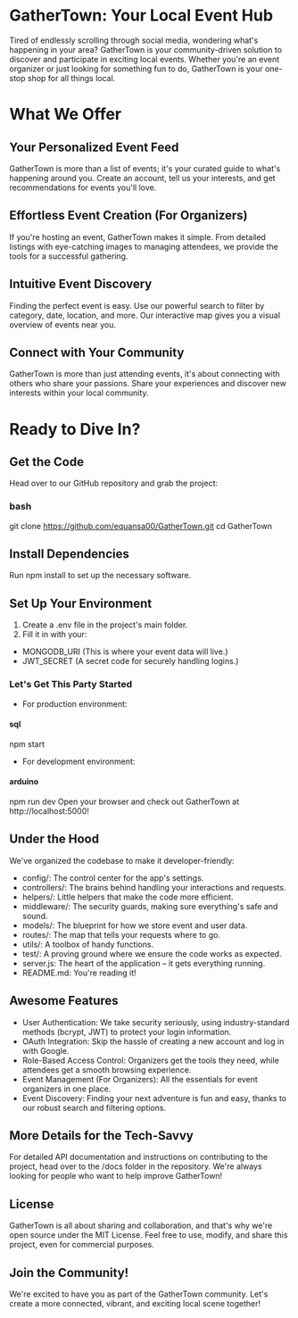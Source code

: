 # GatherTown: Your Local Event Hub
Tired of endlessly scrolling through social media, wondering what's happening in your area? GatherTown is your community-driven solution to discover and participate in exciting local events. Whether you're an event organizer or just looking for something fun to do, GatherTown is your one-stop shop for all things local.

# What We Offer
## Your Personalized Event Feed
GatherTown is more than a list of events; it's your curated guide to what's happening around you. Create an account, tell us your interests, and get recommendations for events you'll love.

## Effortless Event Creation (For Organizers)
If you're hosting an event, GatherTown makes it simple. From detailed listings with eye-catching images to managing attendees, we provide the tools for a successful gathering.

## Intuitive Event Discovery
Finding the perfect event is easy. Use our powerful search to filter by category, date, location, and more. Our interactive map gives you a visual overview of events near you.

## Connect with Your Community
GatherTown is more than just attending events, it's about connecting with others who share your passions. Share your experiences and discover new interests within your local community.

# Ready to Dive In?
## Get the Code
Head over to our GitHub repository and grab the project:

### bash
git clone https://github.com/equansa00/GatherTown.git
cd GatherTown

## Install Dependencies
Run npm install to set up the necessary software.

## Set Up Your Environment
1. Create a .env file in the project's main folder.
2. Fill it in with your:
 - MONGODB_URI (This is where your event data will live.)
 - JWT_SECRET (A secret code for securely handling logins.)

### Let's Get This Party Started
 - For production environment:
#### sql
npm start

 - For development environment:
#### arduino
npm run dev
Open your browser and check out GatherTown at http://localhost:5000!

## Under the Hood
We've organized the codebase to make it developer-friendly:

 - config/: The control center for the app's settings.
 - controllers/: The brains behind handling your interactions and requests.
 - helpers/: Little helpers that make the code more efficient.
 - middleware/: The security guards, making sure everything's safe and sound.
 - models/: The blueprint for how we store event and user data.
 - routes/: The map that tells your requests where to go.
 - utils/: A toolbox of handy functions.
 - test/: A proving ground where we ensure the code works as expected.
 - server.js: The heart of the application – it gets everything running.
 - README.md: You're reading it!

## Awesome Features
 - User Authentication: We take security seriously, using industry-standard methods (bcrypt, JWT) to protect your login information.
 - OAuth Integration: Skip the hassle of creating a new account and log in with Google.
 - Role-Based Access Control: Organizers get the tools they need, while attendees get a smooth browsing experience.
 - Event Management (For Organizers): All the essentials for event organizers in one place.
 - Event Discovery: Finding your next adventure is fun and easy, thanks to our robust search and filtering options.

## More Details for the Tech-Savvy
For detailed API documentation and instructions on contributing to the project, head over to the /docs folder in the repository. We're always looking for people who want to help improve GatherTown!

## License
GatherTown is all about sharing and collaboration, and that's why we're open source under the MIT License. Feel free to use, modify, and share this project, even for commercial purposes.

## Join the Community!
We're excited to have you as part of the GatherTown community. Let's create a more connected, vibrant, and exciting local scene together!

